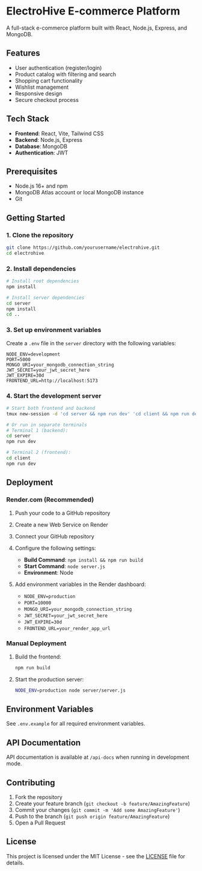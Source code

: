# ElectroHive E-commerce Platform

A full-stack e-commerce platform built with React, Node.js, Express, and MongoDB.

## Features

- User authentication (register/login)
- Product catalog with filtering and search
- Shopping cart functionality
- Wishlist management
- Responsive design
- Secure checkout process

## Tech Stack

- **Frontend**: React, Vite, Tailwind CSS
- **Backend**: Node.js, Express
- **Database**: MongoDB
- **Authentication**: JWT

## Prerequisites

- Node.js 16+ and npm
- MongoDB Atlas account or local MongoDB instance
- Git

## Getting Started

### 1. Clone the repository

```bash
git clone https://github.com/yourusername/electrohive.git
cd electrohive
```

### 2. Install dependencies

```bash
# Install root dependencies
npm install

# Install server dependencies
cd server
npm install
cd ..
```

### 3. Set up environment variables

Create a `.env` file in the `server` directory with the following variables:

```env
NODE_ENV=development
PORT=5000
MONGO_URI=your_mongodb_connection_string
JWT_SECRET=your_jwt_secret_here
JWT_EXPIRE=30d
FRONTEND_URL=http://localhost:5173
```

### 4. Start the development server

```bash
# Start both frontend and backend
tmux new-session -d 'cd server && npm run dev' 'cd client && npm run dev'

# Or run in separate terminals
# Terminal 1 (backend):
cd server
npm run dev

# Terminal 2 (frontend):
cd client
npm run dev
```

## Deployment

### Render.com (Recommended)

1. Push your code to a GitHub repository
2. Create a new Web Service on Render
3. Connect your GitHub repository
4. Configure the following settings:
   - **Build Command**: `npm install && npm run build`
   - **Start Command**: `node server.js`
   - **Environment**: Node

5. Add environment variables in the Render dashboard:
   - `NODE_ENV=production`
   - `PORT=10000`
   - `MONGO_URI=your_mongodb_connection_string`
   - `JWT_SECRET=your_jwt_secret_here`
   - `JWT_EXPIRE=30d`
   - `FRONTEND_URL=your_render_app_url`

### Manual Deployment

1. Build the frontend:
   ```bash
   npm run build
   ```

2. Start the production server:
   ```bash
   NODE_ENV=production node server/server.js
   ```

## Environment Variables

See `.env.example` for all required environment variables.

## API Documentation

API documentation is available at `/api-docs` when running in development mode.

## Contributing

1. Fork the repository
2. Create your feature branch (`git checkout -b feature/AmazingFeature`)
3. Commit your changes (`git commit -m 'Add some AmazingFeature'`)
4. Push to the branch (`git push origin feature/AmazingFeature`)
5. Open a Pull Request

## License

This project is licensed under the MIT License - see the [LICENSE](LICENSE) file for details.
